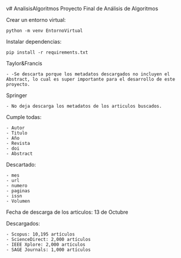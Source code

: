 v# AnalisisAlgoritmos
Proyecto Final de Análisis de Algoritmos

Crear un entorno virtual:
````
python -m venv EntornoVirtual
````
Instalar dependencias:
````
pip install -r requirements.txt
````

Taylor&Francis
````
- -Se descarta porque los metadatos descargados no incluyen el Abstract, lo cual es super importante para el desarrollo de este proyecto.
````

Springer
````
- No deja descarga los metadatos de los articulos buscados.
````

Cumple todas:
````
- Autor
- Titulo
- Año
- Revista
- doi
- Abstract
 ````

Descartado:
````
- mes
- url
- numero
- paginas
- issn
- Volumen
````

Fecha de descarga de los articulos: 13 de Octubre

Descargados:
````
- Scopus: 10,195 artículos
- ScienceDirect: 2,000 artículos
- IEEE Xplore: 2,000 artículos
- SAGE Journals: 1,000 artículos
````
